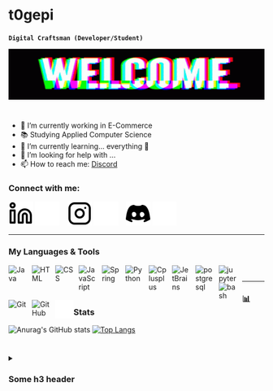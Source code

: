 
# t0gepi
**`Digital Craftsman (Developer/Student)`**

<img width="100%" height="100" alt="cartman-wazzup" src="./img/welcome.gif">

#

- 🔭 I’m currently working in E-Commerce
- 📚 Studying Applied Computer Science
- 🌱 I’m currently learning... everything 🤣
- 🤔 I’m looking for help with ...
- 📫 How to reach me: [Discord][discord]

### Connect with me:

[![website](./img/linkedin-light.svg)](https://linkedin.com#gh-light-mode-only)
[![website](./img/linkedin-dark.svg)](https://linkedin.com#gh-dark-mode-only)
&nbsp;&nbsp;
[![website](./img/instagram-light.svg)](https://instagram.com#gh-light-mode-only)
[![website](./img/instagram-dark.svg)](https://instagram.com#gh-dark-mode-only)
&nbsp;&nbsp;
[![website](./img/discord-light-24.svg)](https://discordapp.com/users/216163718801653760#gh-light-mode-only)
[![website](./img/discord-dark-24.svg)](https://discordapp.com/users/216163718801653760#gh-dark-mode-only)

---

### My Languages & Tools
<link rel="stylesheet" href="https://cdn.jsdelivr.net/gh/devicons/devicon@v2.15.1/devicon.min.css">
<img align="left" alt="Java" width="36px" src="https://cdn.jsdelivr.net/gh/devicons/devicon/icons/java/java-original-wordmark.svg" style="padding-right:10px;" />
<img align="left" alt="HTML" width="36px" src="https://cdn.jsdelivr.net/gh/devicons/devicon/icons/html5/html5-original.svg" style="padding-right:10px; " />
<img align="left" alt="CSS" width="36px" src="https://cdn.jsdelivr.net/gh/devicons/devicon/icons/css3/css3-original.svg" style="padding-right:10px;" />
<img align="left" alt="JavaScript" width="36px" src="https://cdn.jsdelivr.net/gh/devicons/devicon/icons/javascript/javascript-original.svg" style="padding-right:10px;" />
<img align="left" alt="Spring" width="36px" src="https://cdn.jsdelivr.net/gh/devicons/devicon/icons/spring/spring-original.svg" style="padding-right:10px;" />
<img align="left" alt="Python" width="36px" src="https://cdn.jsdelivr.net/gh/devicons/devicon/icons/python/python-original.svg" style="padding-right:10px;" />
<img align="left" alt="Cplusplus" width="36px" src="https://cdn.jsdelivr.net/gh/devicons/devicon/icons/cplusplus/cplusplus-original.svg" style="padding-right:10px;" />
<img align="left" alt="JetBrains" width="36px" src="https://cdn.jsdelivr.net/gh/devicons/devicon/icons/jetbrains/jetbrains-original.svg" style="padding-right:10px;" />   
<img align="left" alt="postgresql" width="36px" src="https://cdn.jsdelivr.net/gh/devicons/devicon/icons/postgresql/postgresql-original.svg" style="padding-right:10px;" />
<img align="left" alt="jupyter" width="36px" src="https://cdn.jsdelivr.net/gh/devicons/devicon/icons/jupyter/jupyter-original-wordmark.svg" style="padding-right:10px;" />
<img align="left" alt="bash" width="36px" src="https://cdn.jsdelivr.net/gh/devicons/devicon/icons/bash/bash-original.svg" style="padding-right:10px;" />
<img align="left" alt="Git" width="36px" src="https://cdn.jsdelivr.net/gh/devicons/devicon/icons/git/git-original.svg" style="padding-right:10px;" />
<img align="left" alt="GitHub" width="36px" src="https://user-images.githubusercontent.com/3369400/139447912-e0f43f33-6d9f-45f8-be46-2df5bbc91289.png" style="padding-right:10px;" />
<img align="left" alt="Terminal" width="36px" src="./img/terminal-dark.svg" />
<br />

---

### 📊 Stats

![Anurag's GitHub stats](https://github-readme-stats.vercel.app/api?username=t0gepi&show_icons=true&theme=github_dark_dimmed)
[![Top Langs](https://github-readme-stats.vercel.app/api/top-langs/?username=t0gepi&layout=compact&theme=github_dark_dimmed)](https://github.com/anuraghazra/github-readme-stats)

#

<details>
  <summary><h3> Some h3 header</h3></summary>
 This is a little text that i just write. It shoul serve as a placeholder for a larger text, that i might write in the future.
 I don't know what i will be writing here but it should be something about me. For now, I will just leave this how it is.
</details>
  
[discord]: https://discordapp.com/users/216163718801653760
